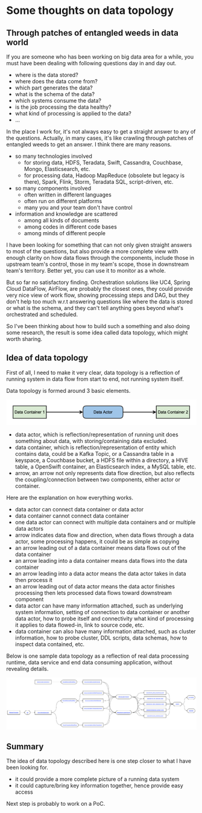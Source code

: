 # Some thoughts on data topology

## Through patches of entangled weeds in data world

If you are someone who has been working on big data area for a while, you must have been dealing with following questions day in and day out. 

- where is the data stored?
- where does the data come from?
- which part generates the data?
- what is the schema of the data?
- which systems consume the data?
- is the job processing the data healthy?
- what kind of processing is applied to the data?
- ...

In the place I work for, it's not always easy to get a straight answer to any of the questions. Actually, in many cases, it's like crawling 
through patches of entangled weeds to get an answer. I think there are many reasons.
- so many technologies involved
  - for storing data, HDFS, Teradata, Swift, Cassandra, Couchbase, Mongo, Elasticsearch, etc.
  - for processing data, Hadoop MapReduce (obsolete but legacy is there), Spark, Flink, Storm, Teradata SQL, script-driven, etc.
- so many components involved
  - often written in different languages
  - often run on different platforms
  - many you and your team don't have control
- information and knowledge are scattered
  - among all kinds of documents
  - among codes in different code bases
  - among minds of different people

I have been looking for something that can not only given straight answers to most of the questions, but also provide a more complete view
 with enough clarity on how data flows through the components, include those in upstream team's control, those in my team's scope, those in 
downstream team's territory. Better yet, you can use it to monitor as a whole.

But so far no satisfactory finding. Orchestration solutions like UC4, Spring Cloud DataFlow, AirFlow, are probably the closest ones, 
they could provide very nice view of work flow, showing processing steps and DAG, but they don't help too much w.r.t answering questions 
like where the data is stored or what is the schema, and they can't tell anything goes beyond what's orchestrated and scheduled.

So I've been thinking about how to build such a something and also doing some research, the result is some idea called data topology, which 
might worth sharing. 

## Idea of data topology

First of all, I need to make it very clear, data topology is a reflection of running system in data flow from start to end, not running 
system itself.

Data topology is formed around 3 basic elements.

![](pics/data-actor-and-data-container.png)

- data actor, which is reflection/representation of running unit does something about data, with storing/containing data excluded.
- data container, which is reflection/representation of entity which contains data, could be a Kafka Topic, or a Cassandra table in a 
keyspace, a Couchbase bucket, a HDFS file within a directory, a HIVE table, a OpenSwift container, an Elasticsearch index, a MySQL table, 
etc.
- arrow, an arrow not only represents data flow direction, but also reflects the coupling/connection between two components, either actor or
container.

Here are the explanation on how everything works.
- data actor can connect data container or data actor
- data container cannot connect data container
- one data actor can connect with multiple data containers and or multiple data actors
- arrow indicates data flow and direction, when data flows through a data actor, some processing happens, it could be as simple as copying
- an arrow leading out of a data container means data flows out of the data container
- an arrow leading into a data container means data flows into the data container
- an arrow leading into a data actor means the data actor takes in data then process it
- an arrow leading out of data actor means the data actor finishes processing then lets processed data flows toward downstream component
- data actor can have many information attached, such as underlying system information, setting of connection to data container or another 
data actor, how to probe itself and connectivity what kind of processing it applies to data flowed-in, link to source code, etc.
- data container can also have many information attached, such as cluster information, how to probe cluster, DDL scripts, data schemas, 
how to inspect data contained, etc.

Below is one sample data topology as a reflection of real data processing runtime, data service and end data consuming application, without 
revealing details.

![](pics/sample-data-topology.png)

## Summary

The idea of data topology described here is one step closer to what I have been looking for. 
- it could provide a more complete picture of a running data system
- it could capture/bring key information together, hence provide easy access

Next step is probably to work on a PoC.
